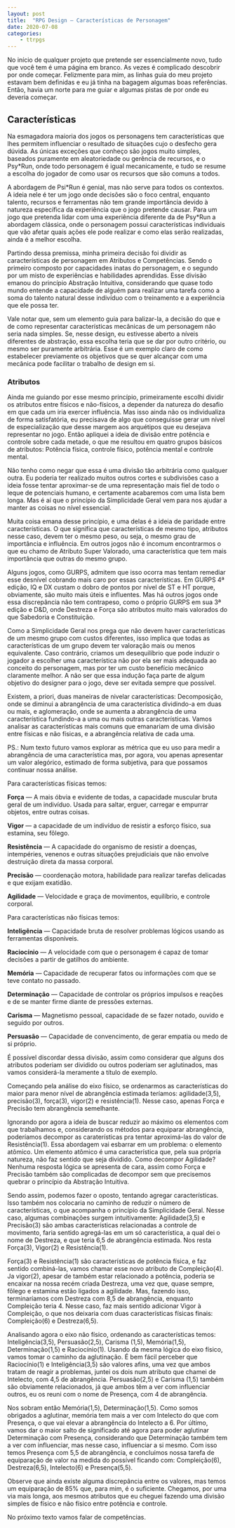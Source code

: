 ```yaml
---
layout: post
title:  "RPG Design — Características de Personagem"
date: 2020-07-08 
categories: 
    - ttrpgs
---
```


No início de qualquer projeto que pretende ser essencialmente novo, tudo que você tem é uma página em branco. As vezes é complicado descobrir por onde começar. Felizmente para mim, as linhas guia do meu projeto estavam bem definidas e eu já tinha na bagagem algumas boas referências. Então, havia um norte para me guiar e algumas pistas de por onde eu deveria começar.

<!--more-->

## Características

Na esmagadora maioria dos jogos os personagens tem características que lhes permitem influenciar o resultado de situações cujo o desfecho gera dúvida. As únicas exceções que conheço são jogos muito simples, baseados puramente em aleatoriedade ou gerência de recursos, e o Psy*Run, onde todo personagem é igual mecanicamente, e tudo se resume a escolha do jogador de como usar os recursos que são comuns a todos.

A abordagem de Psi\*Run é genial, mas não serve para todos os contextos. A ideia nele é ter um jogo onde decisões são o foco central, enquanto talento, recursos e ferramentas não tem grande importância devido à natureza específica da experiência que o jogo pretende causar. Para um jogo que pretenda lidar com uma experiência diferente da de Psy\*Run a abordagem clássica, onde o personagem possui características individuais que vão afetar quais ações ele pode realizar e como elas serão realizadas, ainda é a melhor escolha.

Partindo dessa premissa, minha primeira decisão foi dividir as características de personagem em Atributos e Competências. Sendo o primeiro composto por capacidades inatas do personagem, e o segundo por um misto de experiências e habilidades aprendidas. Esse divisão emanou do princípio Abstração Intuitiva, considerando que quase todo mundo entende a capacidade de alguém para realizar uma tarefa como a soma do talento natural desse indivíduo com o treinamento e a experiência que ele possa ter.

Vale notar que, sem um elemento guia para balizar-la, a decisão do que e de como representar características mecânicas de um personagem não seria nada simples. Se, nesse design, eu estivesse aberto a níveis diferentes de abstração, essa escolha teria que se dar por outro critério, ou mesmo ser puramente arbitrária. Esse é um exemplo claro de como estabelecer previamente os objetivos que se quer alcançar com uma mecânica pode facilitar o trabalho de design em si.

### Atributos

Ainda me guiando por esse mesmo princípio, primeiramente escolhi dividir os atributos entre físicos e não-físicos, a depender da natureza do desafio em que cada um iria exercer influência. Mas isso ainda não os individualiza de forma satisfatória, eu precisava de algo que conseguisse gerar um nível de especialização que desse margem aos arquétipos que eu desejava representar no jogo. Então apliquei a ideia de divisão entre potência e controle sobre cada metade, o que me resultou em quatro grupos básicos de atributos: Potência física, controle físico, potência mental e controle mental.

Não tenho como negar que essa é uma divisão tão arbitrária como qualquer outra. Eu poderia ter realizado muitos outros cortes e subdivisões caso a ideia fosse tentar aproximar-se de uma representação mais fiel de todo o leque de potenciais humano, e certamente acabaremos com uma lista bem longa. Mas é aí que o princípio da Simplicidade Geral vem para nos ajudar a manter as coisas no nível essencial.

Muita coisa emana desse princípio, e uma delas é a ideia de paridade entre características. O que significa que características de mesmo tipo, atributos nesse caso, devem ter o mesmo peso, ou seja, o mesmo grau de importância e influência. Em outros jogos não é incomum encontrarmos o que eu chamo de Atributo Super Valorado, uma característica que tem mais importância que outras do mesmo grupo.

Alguns jogos, como GURPS, admitem que isso ocorra mas tentam remediar esse desnível cobrando mais caro por essas características. Em GURPS 4ª edição, IQ e DX custam o dobro de pontos por nível de ST e HT porque, obviamente, são muito mais úteis e influentes. Mas há outros jogos onde essa discrepância não tem contrapeso, como o próprio GURPS em sua 3ª edição e D&D, onde Destreza e Força são atributos muito mais valorados do que Sabedoria e Constituição.

Como a Simplicidade Geral nos prega que não devem haver características de um mesmo grupo com custos diferentes, isso implica que todas as características de um grupo devem ter valoração mais ou menos equivalente. Caso contrário, criamos um desequilíbrio que pode induzir o jogador a escolher uma característica não por ela ser mais adequada ao conceito do personagem, mas por ter um custo benefício mecânico claramente melhor. A não ser que essa indução faça parte de algum objetivo do designer para o jogo, deve ser evitada sempre que possível.

Existem, a priori, duas maneiras de nivelar características: Decomposição, onde se diminui a abrangência de uma característica dividindo-a em duas ou mais, e aglomeração, onde se aumenta a abrangência de uma característica fundindo-a a uma ou mais outras características. Vamos analisar as características mais comuns que emanariam de uma divisão entre físicas e não físicas, e a abrangência relativa de cada uma.

PS.: Num texto futuro vamos explorar as métrica que eu uso para medir a abrangência de uma característica mas, por agora, vou apenas apresentar um valor alegórico, estimado de forma subjetiva, para que possamos continuar nossa análise.

Para características físicas temos:

**Força** — A mais óbvia e evidente de todas, a capacidade muscular bruta geral de um indivíduo. Usada para saltar, erguer, carregar e empurrar objetos, entre outras coisas.

**Vigor** — a capacidade de um indivíduo de resistir a esforço físico, sua estamina, seu fôlego.

**Resistência** — A capacidade do organismo de resistir a doenças, intempéries, venenos e outras situações prejudiciais que não envolve destruição direta da massa corporal.

**Precisão** — coordenação motora, habilidade para realizar tarefas delicadas e que exijam exatidão.

**Agilidade** — Velocidade e graça de movimentos, equilíbrio, e controle corporal.

Para características não físicas temos:

**Inteligência** — Capacidade bruta de resolver problemas lógicos usando as ferramentas disponíveis.

**Raciocínio** — A velocidade com que o personagem é capaz de tomar decisões a partir de gatilhos do ambiente.

**Memória** — Capacidade de recuperar fatos ou informações com que se teve contato no passado.

**Determinação** — Capacidade de controlar os próprios impulsos e reações e de se manter firme diante de pressões externas.

**Carisma** — Magnetismo pessoal, capacidade de se fazer notado, ouvido e seguido por outros.

**Persuasão** — Capacidade de convencimento, de gerar empatia ou medo de si próprio.

É possível discordar dessa divisão, assim como considerar que alguns dos atributos poderiam ser dividido ou outros poderiam ser aglutinados, mas vamos considerá-la meramente a título de exemplo.

Começando pela análise do eixo físico, se ordenarmos as características do maior para menor nível de abrangência estimada teríamos: agilidade(3,5), precisão(3), força(3), vigor(2) e resistência(1). Nesse caso, apenas Força e Precisão tem abrangência semelhante.

Ignorando por agora a ideia de buscar reduzir ao máximo os elementos com que trabalhamos e, considerando os métodos para equiparar abrangência, poderíamos decompor as caraterísticas pra tentar aproximá-las do valor de Resistência(1). Essa abordagem vai esbarrar em um problema: o elemento atômico. Um elemento atômico é uma característica que, pela sua própria natureza, não faz sentido que seja dividido. Como decompor Agilidade? Nenhuma resposta lógica se apresenta de cara, assim como Força e Precisão também são complicadas de decompor sem que precisemos quebrar o princípio da Abstração Intuitiva.

Sendo assim, podemos fazer o oposto, tentando agregar características. Isso também nos colocaria no caminho de reduzir o número de características, o que acompanha o princípio da Simplicidade Geral. Nesse caso, algumas combinações surgem intuitivamente: Agilidade(3,5) e Precisão(3) são ambas características relacionadas a controle de movimento, faria sentido agregá-las em um só característica, a qual dei o nome de Destreza, e que teria 6,5 de abrangência estimada. Nos resta Força(3), Vigor(2) e Resistência(1).

Força(3) e Resistência(1) são características de potência física, e faz sentido combiná-las, vamos chamar esse novo atributo de Compleição(4). Ja vigor(2), apesar de também estar relacionado a potência, poderia se encaixar na nossa recém criada Destreza, uma vez que, quase sempre, fôlego e estamina estão ligados a agilidade. Mas, fazendo isso, terminaríamos com Destreza com 8,5 de abrangência, enquanto Compleição teria 4. Nesse caso, faz mais sentido adicionar Vigor à Compleição, o que nos deixaria com duas características físicas finais: Compleição(6) e Destreza(6,5).

Analisando agora o eixo não físico, ordenando as características temos: Inteligência(3,5), Persuasão(2,5), Carisma (1,5), Memória(1,5), Determinação(1,5) e Raciocínio(1). Usando da mesma lógica do eixo físico, vamos tomar o caminho da aglutinação. É bem fácil perceber que Raciocínio(1) e Inteligência(3,5) são valores afins, uma vez que ambos tratam de reagir a problemas, juntei os dois num atributo que chamei de Intelecto, com 4,5 de abrangência. Persuasão(2,5) e Carisma (1,5) também são obviamente relacionados, já que ambos têm a ver com influenciar outros, eu os reuni com o nome de Presença, com 4 de abrangência.

Nos sobram então Memória(1,5), Determinação(1,5). Como somos obrigados a aglutinar, memória tem mais a ver com Intelecto do que com Presença, o que vai elevar a abrangência do Intelecto a 6. Por último, vamos dar o maior salto de significado até agora para poder aglutinar Determinação com Presença, considerando que Determinação também tem a ver com influenciar, mas nesse caso, influenciar a si mesmo. Com isso temos Presença com 5,5 de abrangência, e concluímos nossa tarefa de equiparação de valor na medida do possível ficando com: Compleição(6), Destreza(6,5), Intelecto(6) e Presença(5,5).

Observe que ainda existe alguma discrepância entre os valores, mas temos um equiparação de 85% que, para mim, é o suficiente. Chegamos, por uma via mais longa, aos mesmos atributos que eu cheguei fazendo uma divisão simples de físico e não físico entre potência e controle.

No próximo texto vamos falar de competências.